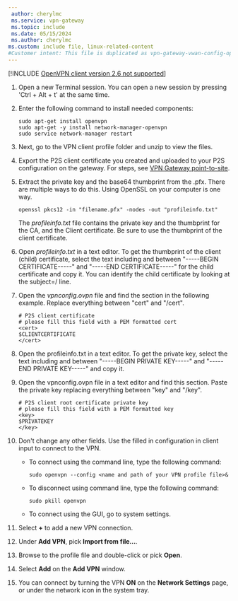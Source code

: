 ```yaml
---
 author: cherylmc
 ms.service: vpn-gateway
 ms.topic: include
 ms.date: 05/15/2024
 ms.author: cherylmc
ms.custom: include file, linux-related-content
#Customer intent: This file is duplicated as vpn-gateway-vwan-config-openvpn-linux.md. If the steps and screenshots in this file are updated, they need to be also updated in the other file unless specific to VPN Gateway.
---
```


[!INCLUDE [OpenVPN client version 2.6 not supported](~/reusable-content/ce-skilling/azure/includes/vpn-gateway-vwan-open-vpn-client-version-unsupported.md)]

1. Open a new Terminal session. You can open a new session by pressing 'Ctrl + Alt + t' at the same time.

1. Enter the following command to install needed components:

   ```
   sudo apt-get install openvpn
   sudo apt-get -y install network-manager-openvpn
   sudo service network-manager restart
   ```

1. Next, go to the VPN client profile folder and unzip to view the files.

1. Export the P2S client certificate you created and uploaded to your P2S configuration on the gateway. For steps, see [VPN Gateway point-to-site](../articles/vpn-gateway/vpn-gateway-certificates-point-to-site.md#clientexport).

1. Extract the private key and the base64 thumbprint from the .pfx. There are multiple ways to do this. Using OpenSSL on your computer is one way.

   ```
   openssl pkcs12 -in "filename.pfx" -nodes -out "profileinfo.txt"
   ```

   The *profileinfo.txt* file contains the private key and the thumbprint for the CA, and the Client certificate. Be sure to use the thumbprint of the client certificate.

1. Open *profileinfo.txt* in a text editor. To get the thumbprint of the client (child) certificate, select the text including and between "-----BEGIN CERTIFICATE-----" and "-----END CERTIFICATE-----" for the child certificate and copy it. You can identify the child certificate by looking at the subject=/ line.

1. Open the *vpnconfig.ovpn* file and find the section in the following example. Replace everything between "cert" and "/cert".

   ```
   # P2S client certificate
   # please fill this field with a PEM formatted cert
   <cert>
   $CLIENTCERTIFICATE
   </cert>
   ```

1. Open the profileinfo.txt in a text editor. To get the private key, select the text including and between "-----BEGIN PRIVATE KEY-----" and "-----END PRIVATE KEY-----" and copy it.

1. Open the vpnconfig.ovpn file in a text editor and find this section. Paste the private key replacing everything between "key" and "/key".

   ```
   # P2S client root certificate private key
   # please fill this field with a PEM formatted key
   <key>
   $PRIVATEKEY
   </key>
   ```

1. Don't change any other fields. Use the filled in configuration in client input to connect to the VPN.

   - To connect using the command line, type the following command:
  
     ```
     sudo openvpn --config <name and path of your VPN profile file>&
     ```

   - To disconnect using command line, type the following command:

     ```
     sudo pkill openvpn
     ```

   - To connect using the GUI, go to system settings.

1. Select **+** to add a new VPN connection.

1. Under **Add VPN**, pick **Import from file…**.

1. Browse to the profile file and double-click or pick **Open**.

1. Select **Add** on the **Add VPN** window.

1. You can connect by turning the VPN **ON** on the **Network Settings** page, or under the network icon in the system tray.
